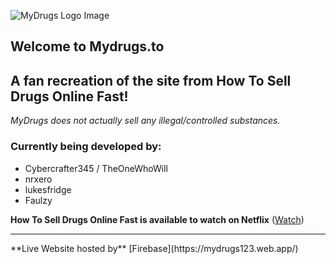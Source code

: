 ![MyDrugs Logo Image](https://raw.githubusercontent.com/TheOneWhoWill/Mydrugs/Old-Version/src/logos/White%20Logo.png)
## Welcome to Mydrugs.to
## **A fan recreation of the site from How To Sell Drugs Online Fast!**
*MyDrugs does not actually sell any illegal/controlled substances.*

### Currently being developed by:
* Cybercrafter345 / TheOneWhoWill
* nrxero
* lukesfridge
* Faulzy

**How To Sell Drugs Online Fast is available to watch on Netflix** ([Watch](https://www.netflix.com/title/80218448))
<hr>
**Live Website hosted by** [Firebase](https://mydrugs123.web.app/)
